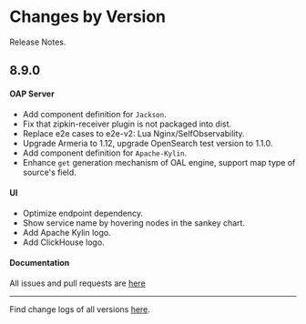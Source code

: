 Changes by Version
==================
Release Notes.

8.9.0
------------------

#### OAP Server
* Add component definition for `Jackson`.
* Fix that zipkin-receiver plugin is not packaged into dist.
* Replace e2e cases to e2e-v2: Lua Nginx/SelfObservability.
* Upgrade Armeria to 1.12, upgrade OpenSearch test version to 1.1.0.
* Add component definition for `Apache-Kylin`.
* Enhance `get` generation mechanism of OAL engine, support map type of source's field.

#### UI
* Optimize endpoint dependency.
* Show service name by hovering nodes in the sankey chart.
* Add Apache Kylin logo.
* Add ClickHouse logo.

#### Documentation


All issues and pull requests are [here](https://github.com/apache/skywalking/milestone/101?closed=1)

------------------
Find change logs of all versions [here](changes).
